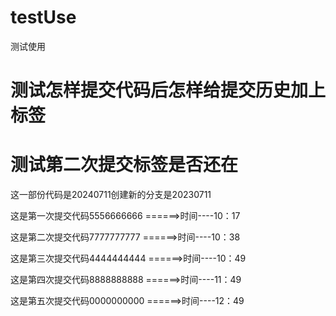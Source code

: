 # testUse
测试使用


# 测试怎样提交代码后怎样给提交历史加上标签

# 测试第二次提交标签是否还在


这一部份代码是20240711创建新的分支是20230711

这是第一次提交代码5556666666 ======>时间----10：17

这是第二次提交代码7777777777 ======>时间----10：38

这是第三次提交代码4444444444 ======>时间----10：49

这是第四次提交代码8888888888 ======>时间----11：49

这是第五次提交代码0000000000 ======>时间----12：49